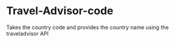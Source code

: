 # Travel-Advisor-code
Takes the country code and provides the country name using the traveladvisor API
